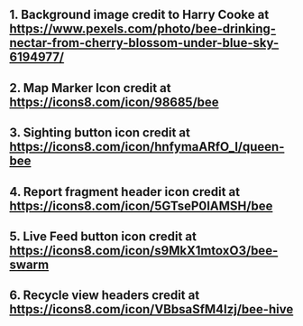 ## 1. Background image credit to Harry Cooke at **https://www.pexels.com/photo/bee-drinking-nectar-from-cherry-blossom-under-blue-sky-6194977/** 
## 2. Map Marker Icon credit at **https://icons8.com/icon/98685/bee** 
## 3. Sighting button icon credit at **https://icons8.com/icon/hnfymaARfO_l/queen-bee** 
## 4. Report fragment header icon credit at **https://icons8.com/icon/5GTseP0IAMSH/bee** 
## 5. Live Feed button icon credit at **https://icons8.com/icon/s9MkX1mtoxO3/bee-swarm** 
## 6. Recycle view headers credit at **https://icons8.com/icon/VBbsaSfM4Izj/bee-hive** 